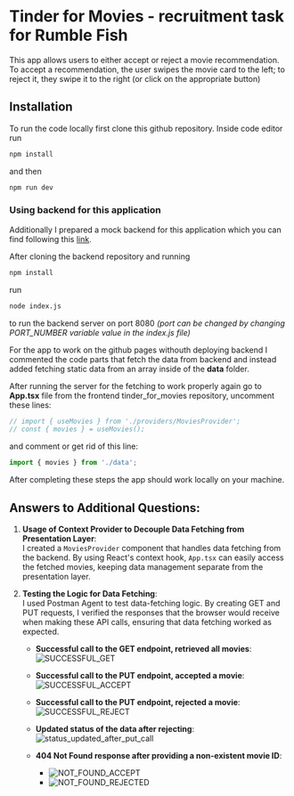 # Tinder for Movies - recruitment task for Rumble Fish

This app allows users to either accept or reject a movie recommendation. To accept a recommendation, the user swipes the movie card to the left; to reject it, they swipe it to the right (or click on the appropriate button)

## Installation

To run the code locally first clone this github repository. Inside code editor run

```bash
npm install
```
and then
```bash
npm run dev
```

### Using backend for this application
Additionally I prepared a mock backend for this application which you can find following this [link](https://github.com/Slowikxx/backend_tinder_for_movies).

After cloning the backend repository and running 
```bash
npm install
```
run
```bash
node index.js
```
to run the backend server on port 8080  _(port can be changed by changing PORT_NUMBER variable value in the index.js file)_

For the app to work on the github pages withouth deploying backend I commented the code parts that fetch the data from backend and instead added fetching static data from an array inside of the **data** folder.

After running the server for the fetching to work properly again go to **App.tsx** file from the frontend tinder_for_movies repository, uncomment these lines:
```js
// import { useMovies } from './providers/MoviesProvider';
// const { movies } = useMovies();
```
and comment or get rid of this line:
```js
import { movies } from './data';
```

After completing these steps the app should work locally on your machine.

## Answers to Additional Questions:

1. **Usage of Context Provider to Decouple Data Fetching from Presentation Layer**:  
   I created a `MoviesProvider` component that handles data fetching from the backend. By using React's context hook, `App.tsx` can easily access the fetched movies, keeping data management separate from the presentation layer.

2. **Testing the Logic for Data Fetching**:  
   I used Postman Agent to test data-fetching logic. By creating GET and PUT requests, I verified the responses that the browser would receive when making these API calls, ensuring that data fetching worked as expected.

   - **Successful call to the GET endpoint, retrieved all movies**:  
     ![SUCCESSFUL_GET](https://github.com/user-attachments/assets/3319d3f4-29c9-4b99-8759-fdbe9b62fb29)

   - **Successful call to the PUT endpoint, accepted a movie**:  
     ![SUCCESSFUL_ACCEPT](https://github.com/user-attachments/assets/ac3427b6-58e7-4c4b-8434-922136e69ab9)

   - **Successful call to the PUT endpoint, rejected a movie**:  
     ![SUCCESSFUL_REJECT](https://github.com/user-attachments/assets/a750ee38-2aea-4026-9f76-b7d025c5d80f)

   - **Updated status of the data after rejecting**:  
     ![status_updated_after_put_call](https://github.com/user-attachments/assets/0cc82829-1949-4b4b-b012-7aa460a14056)

   - **404 Not Found response after providing a non-existent movie ID**:  
     - ![NOT_FOUND_ACCEPT](https://github.com/user-attachments/assets/1e38703e-e755-452b-b532-87e1433d7606)
     - ![NOT_FOUND_REJECTED](https://github.com/user-attachments/assets/01ff9a09-378d-4157-8e99-94b6e01a4eb8)
